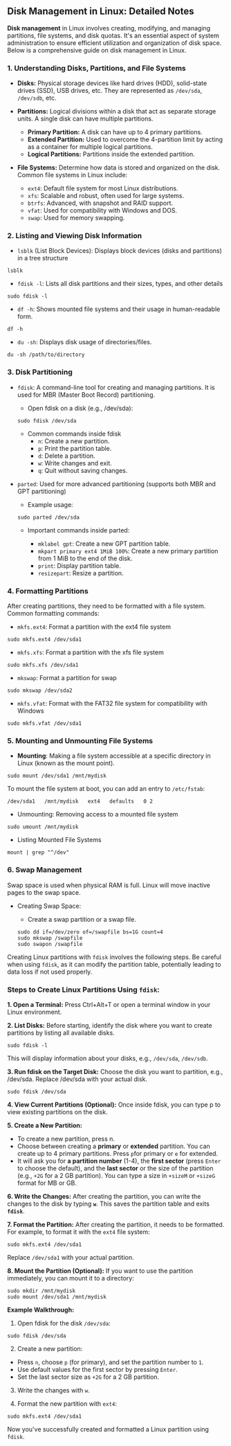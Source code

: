 
## Disk Management in Linux: Detailed Notes

**Disk management** in Linux involves creating, modifying, and managing partitions, file systems, and disk quotas. It's an essential aspect of system administration to ensure efficient utilization and organization of disk space. Below is a comprehensive guide on disk management in Linux.
### 1. Understanding Disks, Partitions, and File Systems

- **Disks:** Physical storage devices like hard drives (HDD), solid-state drives (SSD), USB drives, etc. They are represented as `/dev/sda`, `/dev/sdb`, etc.

- **Partitions:** Logical divisions within a disk that act as separate storage units. A single disk can have multiple partitions.
  - **Primary Partition:** A disk can have up to 4 primary partitions.
  - **Extended Partition:** Used to overcome the 4-partition limit by acting as a container for multiple logical partitions.
  - **Logical Partitions:** Partitions inside the extended partition.

- **File Systems:** Determine how data is stored and organized on the disk. Common file systems in Linux include:

  - `ext4`: Default file system for most Linux distributions.
  - `xfs`: Scalable and robust, often used for large systems.
  - `btrfs`: Advanced, with snapshot and RAID support.
  - `vfat`: Used for compatibility with Windows and DOS.
  - `swap`: Used for memory swapping.

### 2. Listing and Viewing Disk Information
- `lsblk` (List Block Devices): Displays block devices (disks and partitions) in a tree structure

```
lsblk

```
- `fdisk -l`: Lists all disk partitions and their sizes, types, and other details

```
sudo fdisk -l
```
- `df -h`: Shows mounted file systems and their usage in human-readable form.

```
df -h
```
- `du -sh`: Displays disk usage of directories/files.

```
du -sh /path/to/directory
```

### 3. Disk Partitioning

- `fdisk`: A command-line tool for creating and managing partitions. It is used for MBR (Master Boot Record) partitioning.
  - Open fdisk on a disk (e.g., /dev/sda):

  ```
  sudo fdisk /dev/sda
  ```
  - Common commands inside fdisk
    - `n`: Create a new partition.
    - `p`: Print the partition table.
    - `d`: Delete a partition.
    - `w`: Write changes and exit.
    - `q`: Quit without saving changes.

- `parted`: Used for more advanced partitioning (supports both MBR and GPT partitioning)
  - Example usage:

  ```
  sudo parted /dev/sda
  ```
  - Important commands inside parted:

    - `mklabel gpt`: Create a new GPT partition table.
    - `mkpart primary ext4 1MiB 100%`: Create a new primary partition from 1 MiB to the end of the disk.
    - `print`: Display partition table.
    - `resizepart`: Resize a partition.

### 4. Formatting Partitions

After creating partitions, they need to be formatted with a file system. Common formatting commands:
- `mkfs.ext4`: Format a partition with the ext4 file system

```
sudo mkfs.ext4 /dev/sda1
```
- `mkfs.xfs`: Format a partition with the xfs file system

```
sudo mkfs.xfs /dev/sda1
```

- `mkswap`: Format a partition for swap

```
sudo mkswap /dev/sda2
```
- `mkfs.vfat`: Format with the FAT32 file system for compatibility with Windows

```
sudo mkfs.vfat /dev/sda1
```

### 5. Mounting and Unmounting File Systems

- **Mounting**: Making a file system accessible at a specific directory in Linux (known as the mount point).

```
sudo mount /dev/sda1 /mnt/mydisk
```
To mount the file system at boot, you can add an entry to `/etc/fstab`:

```
/dev/sda1   /mnt/mydisk   ext4   defaults   0 2
```

- Unmounting: Removing access to a mounted file system

```
sudo umount /mnt/mydisk
```

- Listing Mounted File Systems

```
mount | grep "^/dev"
```

### 6. Swap Management

Swap space is used when physical RAM is full. Linux will move inactive pages to the swap space.

- Creating Swap Space:
  - Create a swap partition or a swap file.

  ```
  sudo dd if=/dev/zero of=/swapfile bs=1G count=4
  sudo mkswap /swapfile
  sudo swapon /swapfile
  ```


    











Creating Linux partitions with `fdisk` involves the following steps. Be careful when using `fdisk`, as it can modify the partition table, potentially leading to data loss if not used properly.

### Steps to Create Linux Partitions Using `fdisk`:

**1. Open a Terminal:** Press Ctrl+Alt+T or open a terminal window in your Linux environment.

**2. List Disks:** Before starting, identify the disk where you want to create partitions by listing all available disks.

```
sudo fdisk -l
```
This will display information about your disks, e.g., `/dev/sda`, `/dev/sdb`.

**3. Run fdisk on the Target Disk:** Choose the disk you want to partition, e.g., /dev/sda. Replace /dev/sda with your actual disk.

```
sudo fdisk /dev/sda
```
**4. View Current Partitions (Optional):** Once inside fdisk, you can type p to view existing partitions on the disk.

**5. Create a New Partition:**

- To create a new partition, press n.
- Choose between creating a **primary** or **extended** partition. You can create up to 4 primary partitions. Press `p`for primary or `e` for extended.
- It will ask you for **a partition number** (1-4), the **first sector** (press `Enter` to choose the default), and the **last sector** or the size of the partition (e.g., `+2G` for a 2 GB partition). You can type a size in `+sizeM` or `+sizeG` format for MB or GB.

**6. Write the Changes:** After creating the partition, you can write the changes to the disk by typing **`w`**. This saves the partition table and exits **`fdisk`**.

**7. Format the Partition:** After creating the partition, it needs to be formatted. For example, to format it with the `ext4` file system:

```
sudo mkfs.ext4 /dev/sda1
```
Replace `/dev/sda1` with your actual partition.

**8. Mount the Partition (Optional):** If you want to use the partition immediately, you can mount it to a directory:

```
sudo mkdir /mnt/mydisk
sudo mount /dev/sda1 /mnt/mydisk

```
**Example Walkthrough:**

1. Open fdisk for the disk `/dev/sda`:

```
sudo fdisk /dev/sda
```

2. Create a new partition:
- Press `n`, choose `p` (for primary), and set the partition number to `1`.
- Use default values for the first sector by pressing `Enter`.
- Set the last sector size as `+2G` for a 2 GB partition.

3. Write the changes with `w`.

4. Format the new partition with `ext4`:

```
sudo mkfs.ext4 /dev/sda1
```
Now you've successfully created and formatted a Linux partition using `fdisk`.